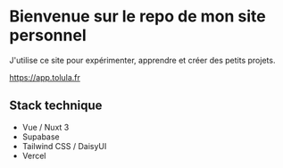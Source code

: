 # Bienvenue sur le repo de mon site personnel

J'utilise ce site pour expérimenter, apprendre et créer des petits projets.

https://app.tolula.fr

## Stack technique

- Vue / Nuxt 3
- Supabase
- Tailwind CSS / DaisyUI
- Vercel